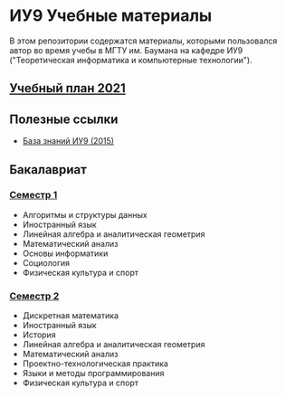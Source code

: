 
# ИУ9 Учебные материалы

В этом репозитории содержатся материалы, которыми пользовался автор во время учебы в МГТУ им. Баумана на кафедре ИУ9 ("Теоретическая информатика и компьютерные технологии").

## [Учебный план 2021](01.03.02_01(ИУ9).pdf)

## Полезные ссылки

- [База знаний ИУ9 (2015)](https://cloud.mail.ru/public/AE6n/fv3weLrEr/)

## Бакалавриат

### [Семестр 1](sem1/sem1.md)

- Алгоритмы и структуры данных
- Иностранный язык
- Линейная алгебра и аналитическая геометрия
- Математический анализ
- Основы информатики
- Социология
- Физическая культура и спорт

### [Семестр 2](sem2/sem2.md)

- Дискретная математика
- Иностранный язык
- История
- Линейная алгебра и аналитическая геометрия
- Математический анализ
- Проектно-технологическая практика
- Языки и методы программирования
- Физическая культура и спорт
